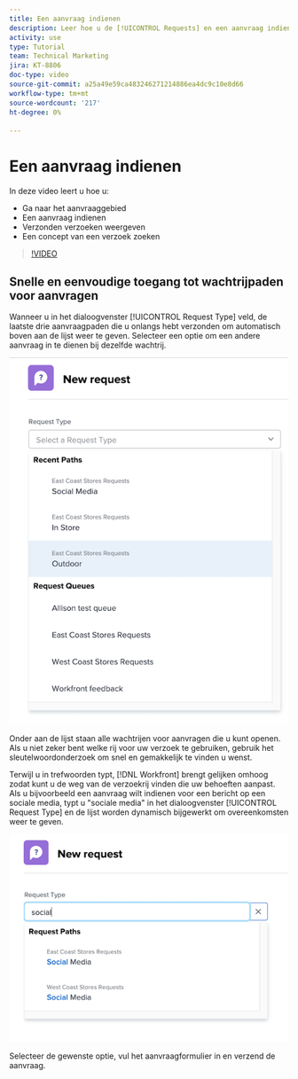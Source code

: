 ```yaml
---
title: Een aanvraag indienen
description: Leer hoe u de [!UICONTROL Requests] en een aanvraag indienen. Leer vervolgens hoe u verzonden verzoeken en ontwerpverzoeken kunt bekijken.
activity: use
type: Tutorial
team: Technical Marketing
jira: KT-8806
doc-type: video
source-git-commit: a25a49e59ca483246271214886ea4dc9c10e8d66
workflow-type: tm+mt
source-wordcount: '217'
ht-degree: 0%

---
```


# Een aanvraag indienen

In deze video leert u hoe u:

* Ga naar het aanvraaggebied
* Een aanvraag indienen
* Verzonden verzoeken weergeven
* Een concept van een verzoek zoeken

>[!VIDEO](https://video.tv.adobe.com/v/336092/?quality=12&learn=on)

## Snelle en eenvoudige toegang tot wachtrijpaden voor aanvragen

Wanneer u in het dialoogvenster [!UICONTROL Request Type] veld, de laatste drie aanvraagpaden die u onlangs hebt verzonden om automatisch boven aan de lijst weer te geven. Selecteer een optie om een andere aanvraag in te dienen bij dezelfde wachtrij.

![Het menu Type aanvraag bevat een lijst met recente aanvraagpaden](assets/collaborator-fundamentals-1.png)

Onder aan de lijst staan alle wachtrijen voor aanvragen die u kunt openen. Als u niet zeker bent welke rij voor uw verzoek te gebruiken, gebruik het sleutelwoordonderzoek om snel en gemakkelijk te vinden u wenst.

Terwijl u in trefwoorden typt, [!DNL Workfront] brengt gelijken omhoog zodat kunt u de weg van de verzoekrij vinden die uw behoeften aanpast. Als u bijvoorbeeld een aanvraag wilt indienen voor een bericht op een sociale media, typt u &quot;sociale media&quot; in het dialoogvenster [!UICONTROL Request Type] en de lijst worden dynamisch bijgewerkt om overeenkomsten weer te geven.

![Het menu Type aanvragen met een woord dat in het veld is getypt om recente aanvraagpaden weer te geven](assets/collaborator-fundamentals-2.png)

Selecteer de gewenste optie, vul het aanvraagformulier in en verzend de aanvraag.

<!---
Learn more
Requests area overview
Create and submit Workfront requests
Guides
Make a work request
--->
